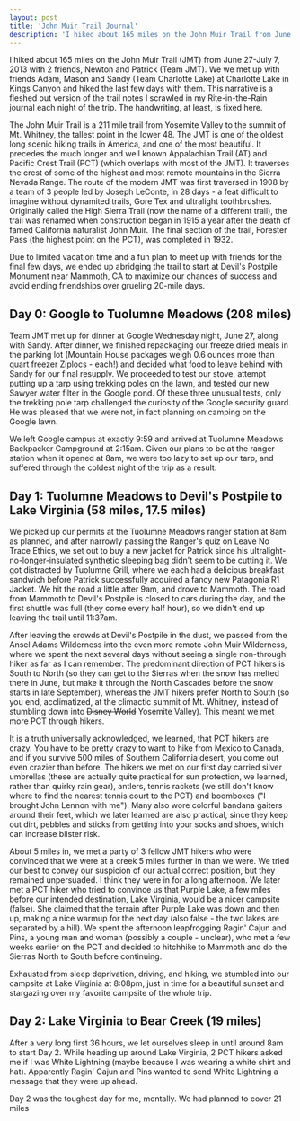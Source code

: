 ```yaml
---
layout: post
title: 'John Muir Trail Journal'
description: 'I hiked about 165 miles on the John Muir Trail from June 27-July 7, 2013.'
---
```


I hiked about 165 miles on the John Muir Trail (JMT) from June 27-July 7, 2013 with 2 friends, Newton and Patrick (Team JMT). We we met up with friends Adam, Mason and Sandy (Team Charlotte Lake) at Charlotte Lake in Kings Canyon and hiked the last few days with them. This narrative is a fleshed out version of the trail notes I scrawled in my Rite-in-the-Rain journal each night of the trip. The handwriting, at least, is fixed here.

The John Muir Trail is a 211 mile trail from Yosemite Valley to the summit of Mt. Whitney, the tallest point in the lower 48. The JMT is one of the oldest long scenic hiking trails in America, and one of the most beautiful. It precedes the much longer and well known Appalachian Trail (AT) and Pacific Crest Trail (PCT) (which overlaps with most of the JMT). It traverses the crest of some of the highest and most remote mountains in the Sierra Nevada Range. The route of the modern JMT was first traversed in 1908 by a team of 3 people led by Joseph LeConte, in 28 days - a feat difficult to imagine without dynamited trails, Gore Tex and ultralight toothbrushes. Originally called the High Sierra Trail (now the name of a different trail), the trail was renamed when construction began in 1915 a year after the death of famed California naturalist John Muir. The final section of the trail, Forester Pass (the highest point on the PCT), was completed in 1932.

Due to limited vacation time and a fun plan to meet up with friends for the final few days, we ended up abridging the trail to start at Devil's Postpile Monument near Mammoth, CA to maximize our chances of success and avoid ending friendships over grueling 20-mile days.

## Day 0: Google to Tuolumne Meadows (208 miles)
Team JMT met up for dinner at Google Wednesday night, June 27, along with Sandy. After dinner, we finished repackaging our freeze dried meals in the parking lot (Mountain House packages weigh 0.6 ounces more than quart freezer Ziplocs - each!) and decided what food to leave behind with Sandy for our final resupply. We proceeded to test our stove, attempt putting up a tarp using trekking poles on the lawn, and tested our new Sawyer water filter in the Google pond. Of these three unusual tests, only the trekking pole tarp challenged the curiosity of the Google security guard. He was pleased that we were not, in fact planning on camping on the Google lawn.

We left Google campus at exactly 9:59 and arrived at Tuolumne Meadows Backpacker Campground at 2:15am. Given our plans to be at the ranger station when it opened at 8am, we were too lazy to set up our tarp, and suffered through the coldest night of the trip as a result.

## Day 1: Tuolumne Meadows to Devil's Postpile to Lake Virginia (58 miles, 17.5 miles)
We picked up our permits at the Tuolumne Meadows ranger station at 8am as planned, and after narrowly passing the Ranger's quiz on Leave No Trace Ethics, we set out to buy a new jacket for Patrick since his ultralight-no-longer-insulated synthetic sleeping bag didn't seem to be cutting it. We got distracted by Tuolumne Grill, where we each had a delicious breakfast sandwich before Patrick successfully acquired a fancy new Patagonia R1 Jacket. We hit the road a little after 9am, and drove to Mammoth. The road from Mammoth to Devil's Postpile is closed to cars during the day, and the first shuttle was full (they come every half hour), so we didn't end up leaving the trail until 11:37am.

After leaving the crowds at Devil's Postpile in the dust, we passed from the Ansel Adams Wilderness into the even more remote John Muir Wilderness, where we spent the next several days without seeing a single non-through hiker as far as I can remember. The predominant direction of PCT hikers is South to North (so they can get to the Sierras when the snow has melted there in June, but make it through the North Cascades before the snow starts in late September), whereas the JMT hikers prefer North to South (so you end, acclimatized, at the climactic summit of Mt. Whitney, instead of stumbling down into <del>Disney World</del> Yosemite Valley). This meant we met more PCT through hikers.

It is a truth universally acknowledged, we learned, that PCT hikers are crazy. You have to be pretty crazy to want to hike from Mexico to Canada, and if you survive 500 miles of Southern California desert, you come out even crazier than before. The hikers we met on our first day carried silver umbrellas (these are actually quite practical for sun protection, we learned, rather than quirky rain gear), antlers, tennis rackets (we still don't know where to find the nearest tennis court to the PCT) and boomboxes ("I brought John Lennon with me"). Many also wore colorful bandana gaiters around their feet, which we later learned are also practical, since they keep out dirt, pebbles and sticks from getting into your socks and shoes, which can increase blister risk.

About 5 miles in, we met a party of 3 fellow JMT hikers who were convinced that we were at a creek 5 miles further in than we were. We tried our best to convey our suspicion of our actual correct position, but they remained unpersuaded. I think they were in for a long afternoon. We later met a PCT hiker who tried to convince us that Purple Lake, a few miles before our intended destination, Lake Virginia, would be a nicer campsite (false). She claimed that the terrain after Purple Lake was down and then up, making a nice warmup for the next day (also false - the two lakes are separated by a hill). We spent the afternoon leapfrogging Ragin' Cajun and Pins, a young man and woman (possibly a couple - unclear), who met a few weeks earlier on the PCT and decided to hitchhike to Mammoth and do the Sierras North to South before continuing.

Exhausted from sleep deprivation, driving, and hiking, we stumbled into our campsite at Lake Virginia at 8:08pm, just in time for a beautiful sunset and stargazing over my favorite campsite of the whole trip.

## Day 2: Lake Virginia to Bear Creek (19 miles)
After a very long first 36 hours, we let ourselves sleep in until around 8am to start Day 2. While heading up around Lake Virginia, 2 PCT hikers asked me if I was White Lightning (maybe because I was wearing a white shirt and hat). Apparently Ragin' Cajun and Pins wanted to send White Lightning a message that they were up ahead.

Day 2 was the toughest day for me, mentally. We had planned to cover 21 miles 